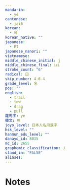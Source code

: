 ```yaml
---
mandarin:
  - yè
cantonese:
  - jai6
korean:
  - 예
korean_native: ""
japanese:
  - EI
japanese_nanori: ""
vietnamese:
middle_chinese_initial: j
middle_chinese_final: iᴇi
stroke_count: "6"
radical: 曰
skip_number: 4-6-4
grade_level: 名
pos: ""
english:
  - trail
  - tow
  - drag
  - pull
羅馬字: ye
韓文: 여
joyo_level: 日本人名用漢字
hsk_level: ""
hanmun_edu_level: ""
danayo_id: 8035
mc_id: 2655
graphemic_classification: 丿
stand_in: "FALSE"
aliases:
---
```


# Notes
